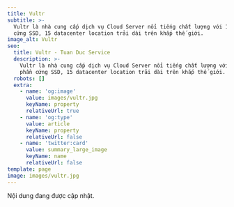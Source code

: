 ```yaml
---
title: Vultr
subtitle: >-
  Vultr là nhà cung cấp dịch vụ Cloud Server nổi tiếng chất lượng với 100% phần
  cứng SSD, 15 datacenter location trải dài trên khắp thế giới.
image_alt: Vultr
seo:
  title: Vultr - Tuan Duc Service
  description: >-
    Vultr là nhà cung cấp dịch vụ Cloud Server nổi tiếng chất lượng với 100%
    phần cứng SSD, 15 datacenter location trải dài trên khắp thế giới.
  robots: []
  extra:
    - name: 'og:image'
      value: images/vultr.jpg
      keyName: property
      relativeUrl: true
    - name: 'og:type'
      value: article
      keyName: property
      relativeUrl: false
    - name: 'twitter:card'
      value: summary_large_image
      keyName: name
      relativeUrl: false
template: page
image: images/vultr.jpg
---
```

Nội dung đang được cập nhật.
